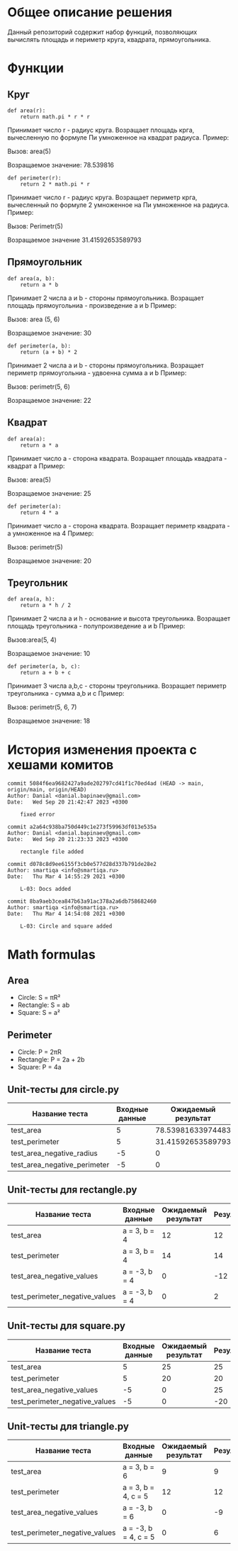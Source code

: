 # Общее описание решения
Данный репозиторий содержит набор функций, позволяющих вычислять площадь и периметр круга, квадрата, прямоугольника.
# Функции
## Круг
```
def area(r):
    return math.pi * r * r
```   
Принимает число r - радиус круга. Возращает площадь крга, вычесленную по формуле Пи умноженное на квадрат радиуса.
Пример:

Вызов: area(5)

Возращаемое значение: 78.539816

```
def perimeter(r):
    return 2 * math.pi * r
```
Принимает число r - радиус круга. Возращает периметр крга, вычесленный по формуле 2 умноженное на Пи умноженное на радиуса.
Пример:

Вызов: Perimetr(5)

Возращаемое значение 31.41592653589793

## Прямоугольник
```
def area(a, b):
    return a * b
```
Принимает 2 числа a и b - стороны прямоугольника. Возращает площадь прямоугольниа - произведение a и b
Пример:

Вызов: area (5, 6)

Возращаемое значение: 30
```
def perimeter(a, b):  
    return (a + b) * 2
```
Принимает 2 числа a и b - стороны прямоугольника. Возращает периметр прямоугольниа - удвоенна сумма a и b
Пример:

Вызов: perimetr(5, 6)

Возращаемое значение: 22
## Квадрат
```
def area(a):
    return a * a
```
Принимает число a - сторона квадрата. Возращает площадь квадрата - квадрат a
Пример:

Вызов: area(5)

Возращаемое значение: 25
```
def perimeter(a):
    return 4 * a
```
Принимает число a - сторона квадрата. Возращает периметр квадрата - a умноженное на 4
Пример:

Вызов: perimetr(5)

Возращаемое значение: 20
## Треугольник
```
def area(a, h): 
    return a * h / 2 
```
Принимает 2 числа a и h - основание и высота треугольника. Возращает площадь треугольника - полупроизведение a и b
Пример:

Вызов:area(5, 4)

Возращаемое значение: 10
```
def perimeter(a, b, c): 
    return a + b + c 
```
Принимает 3 числа a,b,c - стороны треугольника. Возращает периметр треугольника - сумма a,b и c
Пример:

Вызов: perimetr(5, 6, 7)

Возращаемое значение: 18

# История изменения проекта с хешами комитов
```
commit 5084f6ea9682427a9ade202797cd41f1c70ed4ad (HEAD -> main, origin/main, origin/HEAD)
Author: Danial <danial.bapinaev@gmail.com>
Date:   Wed Sep 20 21:42:47 2023 +0300

    fixed error

commit a2a64c938ba750d449c1e273f59963df013e535a
Author: Danial <danial.bapinaev@gmail.com>
Date:   Wed Sep 20 21:23:33 2023 +0300

    rectangle file added

commit d078c8d9ee6155f3cb0e577d28d337b791de28e2
Author: smartiqa <info@smartiqa.ru>
Date:   Thu Mar 4 14:55:29 2021 +0300

    L-03: Docs added

commit 8ba9aeb3cea847b63a91ac378a2a6db758682460
Author: smartiqa <info@smartiqa.ru>
Date:   Thu Mar 4 14:54:08 2021 +0300

    L-03: Circle and square added

```
# Math formulas
## Area
- Circle: S = πR²
- Rectangle: S = ab
- Square: S = a²

## Perimeter
- Circle: P = 2πR
- Rectangle: P = 2a + 2b
- Square: P = 4a


## Unit-тесты для circle.py
| Название теста               | Входные данные  | Ожидаемый результат | Результат          | Статус |
|------------------------------|-----------------|---------------------|--------------------|--------|
| test_area                    | 5               | 78.53981633974483   | 78.53981633974483  | True   |
| test_perimeter               | 5               | 31.41592653589793   | 31.41592653589793  | True   |
| test_area_negative_radius    | -5              | 0                   | 78.53981633974483  | False  |
| test_area_negative_perimeter | -5              | 0                   | -31.41592653589793 | False  |


## Unit-тесты для rectangle.py
|                 Название теста | Входные данные  | Ожидаемый результат | Результат | Статус |
|--------------------------------|-----------------|---------------------|-----------|--------|
|                  test_area     |   a = 3, b = 4  |                  12 |        12 |   True |
|                test_perimeter  |   a = 3, b = 4  |                  14 |        14 |   True |
|      test_area_negative_values |  a = -3, b = 4  |                   0 |       -12 |  False |
| test_perimeter_negative_values |  a = -3, b = 4  |                   0 |         2 |  False |


## Unit-тесты для square.py
|                 Название теста | Входные данные  | Ожидаемый результат | Результат | Статус |
|--------------------------------|-----------------|---------------------|-----------|--------|
|                  test_area     |               5 |                  25 |        25 |   True |
|                test_perimeter  |               5 |                  20 |        20 |   True |
|      test_area_negative_values |              -5 |                   0 |        25 |  False |
| test_perimeter_negative_values |             -5  |                   0 |       -20 |  False |


## Unit-тесты для triangle.py
|                 Название теста |      Входные данные  | Ожидаемый результат | Результат | Статус |
|--------------------------------|----------------------|---------------------|-----------|--------|
|                  test_area     |         a = 3, b = 6 |                   9 |         9 |   True |
|                test_perimeter  |  a = 3, b = 4, c = 5 |                  12 |        12 |   True |
|      test_area_negative_values |        a = -3, b = 6 |                   0 |        -9 |  False |
| test_perimeter_negative_values | a = -3, b = 4, c = 5 |                   0 |         6 |  False |
